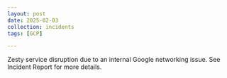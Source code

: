 ```yaml
---
layout: post
date: 2025-02-03
collection: incidents
tags: [GCP]

---
```


Zesty service disruption due to an internal Google networking issue. See Incident Report for more details.
